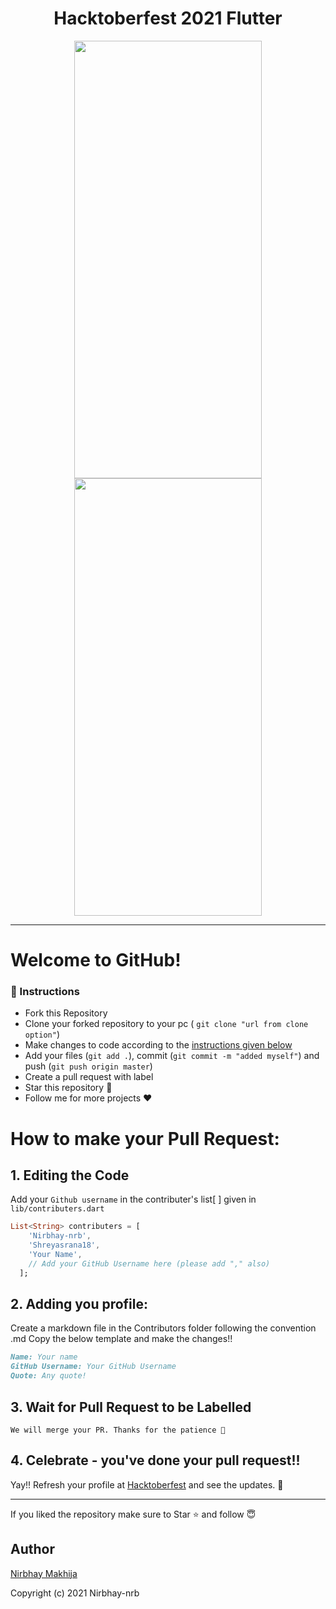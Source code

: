 <h1 align="center"> Hacktoberfest 2021 Flutter </h2>
<p align="center">
<img  height="700" width="300" src="https://user-images.githubusercontent.com/73791598/136089599-ef0c782e-5f1f-495e-a198-802a7363751a.png"/>
<img  height="700" width="300" src="https://user-images.githubusercontent.com/73791598/136089708-c1c2b49d-7919-44f4-a810-ce5a2605a06e.png"/>
</p>
<hr>

# Welcome to GitHub!


### 📝 Instructions
- Fork this Repository 
- Clone your forked repository to your pc ( ``git clone "url from clone option"``)
- Make changes to code according to the <a href="https://github.com/Nirbhay-nrb/Hacktoberfest-App-Flutter/blob/master/README.md#how-to-make-your-pull-request"> instructions given below </a>
- Add your files (``git add .``), commit (``git commit -m "added myself"``) and push (``git push origin master``)
- Create a pull request with label
- Star this repository 🌟
- Follow me for more projects ❤

# How to make your Pull Request:
## 1. Editing the Code
Add your `Github username` in the contributer's list[ ] given in `lib/contributers.dart`
```dart
List<String> contributers = [
    'Nirbhay-nrb',
    'Shreyasrana18',
    'Your Name',
    // Add your GitHub Username here (please add "," also)
  ];
  ```
## 2. Adding you profile:
Create a markdown file in the Contributors folder following the convention <GitHub-Username>.md
Copy the below template and make the changes!!
    
```md
Name: Your name
GitHub Username: Your GitHub Username
Quote: Any quote!
```
    
## 3. Wait for Pull Request to be Labelled
    We will merge your PR. Thanks for the patience 🙏

 ## 4. Celebrate - you've done your pull request!!
Yay!! Refresh your profile at <a href="https://hacktoberfest.digitalocean.com/">Hacktoberfest</a> and see the updates. 🎉
    <hr>
 If you liked the repository make sure to Star ⭐ and follow 😇
  
  ## Author
    
  [Nirbhay Makhija](https://github.com/Nirbhay-nrb)
    
Copyright (c) 2021 Nirbhay-nrb
